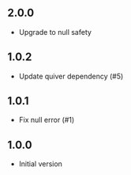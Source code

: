 ## 2.0.0

- Upgrade to null safety

## 1.0.2

- Update quiver dependency (#5)

## 1.0.1

- Fix null error (#1)

## 1.0.0

- Initial version
